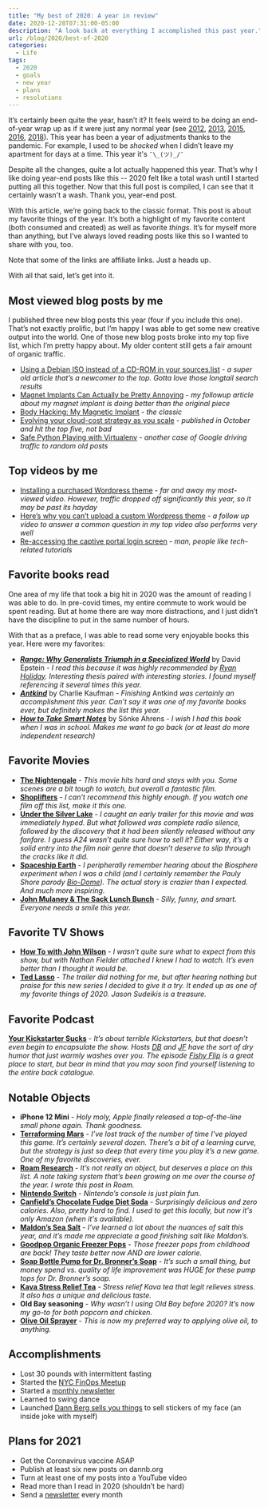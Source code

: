 ```yaml
---
title: "My best of 2020: A year in review"
date: 2020-12-28T07:31:00-05:00
description: "A look back at everything I accomplished this past year."
url: /blog/2020/best-of-2020
categories:
  - Life
tags:
  - 2020
  - goals
  - new year
  - plans
  - resolutions
---
```

It’s certainly been quite the year, hasn’t it? It feels weird to be doing an end-of-year wrap up as if it were just any normal year (see [2012](http://novicenolonger.com/my-best-of-2012/), [2013](http://novicenolonger.com/my-best-of-2013/), [2015](http://novicenolonger.com/my-best-of-2015-a-year-in-review/), [2016](https://novicenolonger.com/best-of-2016/), [2018](https://novicenolonger.com/exhaustive-list-favorite-things-2018/)). This year has been a year of adjustments thanks to the pandemic. For example, I used to be _shocked_ when I didn’t leave my apartment for days at a time. This year it's `¯\_(ツ)_/¯`

Despite all the changes, quite a lot actually happened this year. That’s why I like doing year-end posts like this -- 2020 felt like a total wash until I started putting all this together. Now that this full post is compiled, I can see that it certainly wasn't a wash. Thank you, year-end post.

With this article, we’re going back to the classic format. This post is about my favorite things of the year. It’s both a highlight of my favorite content (both consumed and created) as well as favorite _things_. It’s for myself more than anything, but I've always loved reading posts like this so I wanted to share with you, too.

Note that some of the links are affiliate links. Just a heads up.

With all that said, let’s get into it.

## Most viewed blog posts by me

I published three new blog posts this year (four if you include this one). That’s not exactly prolific, but I’m happy I was able to get some new creative output into the world. One of those new blog posts broke into my top five list, which I’m pretty happy about. My older content still gets a fair amount of organic traffic.

- [Using a Debian ISO instead of a CD-ROM in your sources.list](https://novicenolonger.com/using-a-debian-iso-instead-of-a-cd-rom-in-your-sources-list/) - _a super old article that’s a newcomer to the top. Gotta love those longtail search results_
- [Magnet Implants Can Actually be Pretty Annoying](https://www.iamdann.com/2013/02/15/magnet-implants-can-actually-be-pretty-annoying) - _my followup article about my magnet implant is doing better than the original piece_
- [Body Hacking: My Magnetic Implant](https://www.iamdann.com/2012/03/21/my-magnet-implant-body-modification) - _the classic_
- [Evolving your cloud-cost strategy as you scale](https://dannb.org/blog/2020/evolving-cloud-cost-strategy-scale/) - _published in October and hit the top five, not bad_
- [Safe Python Playing with Virtualenv](https://novicenolonger.com/safe-python-playing-with-virtualenv/) - _another case of Google driving traffic to random old posts_

## Top videos by me
- [Installing a purchased Wordpress theme](https://youtu.be/nJ0uTu4Vxkk) - _far and away my most-viewed video. However, traffic dropped off significantly this year, so it may be past its hayday_
- [Here’s why you can’t upload a custom Wordpress theme](https://youtu.be/QZjzg8dpnEI) - _a follow up video to answer a common question in my top video also performs very well_
- [Re-accessing the captive portal login screen](https://youtu.be/rOJU2JNtbCQ) - _man, people like tech-related tutorials_

## Favorite books read
One area of my life that took a big hit in 2020 was the amount of reading I was able to do. In pre-covid times, my entire commute to work would be spent reading. But at home there are way more distractions, and I just didn’t have the discipline to put in the same number of hours.

With that as a preface, I was able to read some very enjoyable books this year. Here were my favorites:

- **_[Range: Why Generalists Triumph in a Specialized World](https://amzn.to/37I0zss)_** by David Epstein - _I read this because it was highly recommended by [Ryan Holiday](https://ryanholiday.net/the-very-best-books-i-read-in-2019/). Interesting thesis paired with interesting stories. I found myself referencing it several times this year._
- **_[Antkind](https://amzn.to/3pog8v9)_** by Charlie Kaufman - _Finishing_ Antkind _was certainly an accomplishment this year. Can’t say it was one of my favorite books ever, but definitely makes the list this year._
- **_[How to Take Smart Notes](https://amzn.to/3roovsG)_** by Sönke Ahrens - _I wish I had this book when I was in school. Makes me want to go back (or at least do more independent research)_

## Favorite Movies
- **[The Nightengale](https://www.youtube.com/watch?v=YuP8g_GQIgI)** - _This movie hits hard and stays with you. Some scenes are a bit tough to watch, but overall a fantastic film._
- **[Shoplifters](https://www.youtube.com/watch?v=9382rwoMiRc)** - _I can’t recommend this highly enough. If you watch one film off this list, make it this one._
- **[Under the Silver Lake](https://www.youtube.com/watch?v=mwgUesU1pz4)** - _I caught an early trailer for this movie and was immediately hyped. But what followed was complete radio silence, followed by the discovery that it had been silently released without any fanfare. I guess A24 wasn’t quite sure how to sell it? Either way, it’s a solid entry into the film noir genre that doesn’t deserve to slip through the cracks like it did._
- **[Spaceship Earth](https://www.youtube.com/watch?v=DlrbOSA5zQI)** - _I peripherally remember hearing about the Biosphere experiment when I was a child (and I certainly remember the Pauly Shore parody [Bio-Dome](https://www.youtube.com/watch?v=4EWikCCfHJw)). The actual story is crazier than I expected. And much more inspiring._
- **[John Mulaney & The Sack Lunch Bunch](https://www.youtube.com/watch?v=omUnQ5ej6dY)** - _Silly, funny, and smart. Everyone needs a smile this year._

## Favorite TV Shows
- **[How To with John Wilson](https://www.youtube.com/watch?v=w7aSybHRa6s)** - _I wasn’t quite sure what to expect from this show, but with Nathan Fielder attached I knew I had to watch. It’s even better than I thought it would be._
- **[Ted Lasso](https://www.youtube.com/watch?v=3u7EIiohs6U)** - _The trailer did nothing for me, but after hearing nothing but praise for this new series I decided to give it a try. It ended up as one of my favorite things of 2020. Jason Sudeikis is a treasure._

## Favorite Podcast

**[Your Kickstarter Sucks](https://shows.acast.com/yourkickstartersucks)** - _It’s about terrible Kickstarters, but that doesn’t even begin to encapsulate the show. Hosts [DB](https://twitter.com/dogboner) and [JF](https://twitter.com/bronzehammer) have the sort of dry humor that just warmly washes over you. The episode [Fishy Flip](https://shows.acast.com/yourkickstartersucks/episodes/5d137f4f28a6b63a1bfdc3dc) is a great place to start, but bear in mind that you may soon find yourself listening to the entire back catalogue._

## Notable Objects
- **iPhone 12 Mini** - _Holy moly, Apple finally released a top-of-the-line small phone again. Thank goodness._
- **[Terraforming Mars](https://amzn.to/34EpiMr)** - _I’ve lost track of the number of time I’ve played this game. It’s certainly several dozen. There’s a bit of a learning curve, but the strategy is just so deep that every time you play it’s a new game. One of my favorite discoveries, ever._
- **[Roam Research](http://roamresearch.com/)** - _It’s not really an object, but deserves a place on this list. A note taking system that’s been growing on me over the course of the year. I wrote this post in Roam._
- **[Nintendo Switch](https://amzn.to/3rrKvme)** - _Nintendo’s console is just plain fun._
- **[Canfield’s Chocolate Fudge Diet Soda](https://amzn.to/3mRHCrK)** - _Surprisingly delicious and zero calories. Also, pretty hard to find. I used to get this locally, but now it's only Amazon (when it's available)._
- **[Maldon’s Sea Salt](https://amzn.to/2KAjzQG)** - _I’ve learned a lot about the nuances of salt this year, and it’s made me appreciate a good finishing salt like Maldon’s._
- **[Goodpop Organic Freezer Pops](https://amzn.to/3hfrPBR)** - _Those freezer pops from childhood are back! They taste better now AND are lower calorie._
- **[Soap Bottle Pump for Dr. Bronner’s Soap](https://amzn.to/3aAfua1)** - _It’s such a small thing, but money spend vs. quality of life improvement was HUGE for these pump tops for Dr. Bronner’s soap._
- **[Kava Stress Relief Tea](https://amzn.to/37I3ktQ)** - _Stress relief Kava tea that legit relieves stress. It also has a unique and delicious taste._
- **Old Bay seasoning** - _Why wasn’t I using Old Bay before 2020? It’s now my go-to for both popcorn and chicken._
- **[Olive Oil Sprayer](https://amzn.to/3mFqyF6)** - _This is now my preferred way to applying olive oil, to anything._

## Accomplishments
- Lost 30 pounds with intermittent fasting
- Started the [NYC FinOps Meetup](https://www.meetup.com/New-York-City-Cloud-FinOps/)
- Started a [monthly newsletter](https://dannb.org/newsletter/)
- Learned to swing dance
- Launched [Dann Berg sells you things](https://dannberg.storenvy.com/) to sell stickers of my face (an inside joke with myself)

## Plans for 2021
- Get the Coronavirus vaccine ASAP
- Publish at least six new posts on dannb.org
- Turn at least one of my posts into a YouTube video
- Read more than I read in 2020 (shouldn’t be hard)
- Send a [newsletter](https://dannb.org/newsletter/) every month
